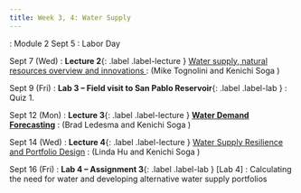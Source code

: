 ```yaml
---
title: Week 3, 4: Water Supply
---
```

: Module 2
Sept 5 : Labor Day

Sept 7 (Wed) 
: **Lecture 2**{: .label .label-lecture } [Water supply, natural resources overview and innovations ](/CivEng112/lectures/09-07)
: (Mike Tognolini and Kenichi Soga )

Sept 9 (Fri) 
: **Lab 3 – Field visit to San Pablo Reservoir**{: .label .label-lab } []()
: Quiz 1.

Sept 12 (Mon) 
: **Lecture 3**{: .label .label-lecture } [**Water Demand Forecasting**](/CivEng112/lectures/09-12)
: (Brad Ledesma and Kenichi Soga )

Sept 14 (Wed) 
: **Lecture 4**{: .label .label-lecture } [Water Supply Resilience and Portfolio Design](/CivEng112/lectures/09-14)
: (Linda Hu and Kenichi Soga )

Sept 16 (Fri) 
: **Lab 4 – Assignment 3**{: .label .label-lab } [Lab 4]
: Calculating the need for water and developing alternative water supply portfolios
